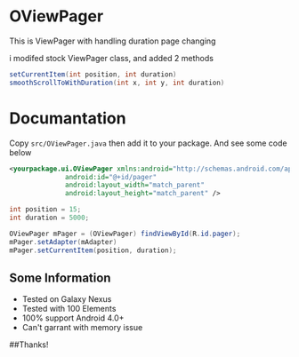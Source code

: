 OViewPager
==========

This is ViewPager with handling duration page changing

i modifed stock ViewPager class, and added 2 methods  
```java 
setCurrentItem(int position, int duration) 
smoothScrollToWithDuration(int x, int y, int duration)
```

Documantation
=============

Copy `src/OViewPager.java` then add it to your package. And see some code below

```xml
<yourpackage.ui.OViewPager xmlns:android="http://schemas.android.com/apk/res/android"
              android:id="@+id/pager"
              android:layout_width="match_parent"
              android:layout_height="match_parent" />
```

``` java
int position = 15;
int duration = 5000;

OViewPager mPager = (OViewPager) findViewById(R.id.pager);
mPager.setAdapter(mAdapter)
mPager.setCurrentItem(position, duration);
```

## Some Information
  * Tested on Galaxy Nexus
  * Tested with 100 Elements
  * 100% support Android 4.0+
  * Can't garrant with memory issue

##Thanks!

